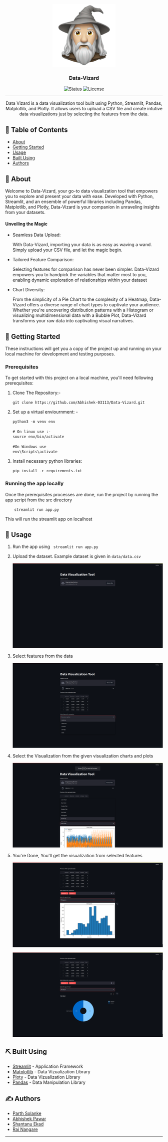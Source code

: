 <p align="center">
  <a href="" rel="noopener">
 <img width=200px height=200px src="static/Vizard.png" alt="Project logo"></a>
</p>

<h3 align="center">Data-Vizard</h3>

<div align="center">

[![Status](https://img.shields.io/badge/status-active-success.svg)]()
[![License](https://img.shields.io/badge/license-MIT-blue.svg)](/LICENSE)

</div>

---

<p align="center"> Data Vizard is a data visualization tool built using Python, Streamlit, Pandas, Matplotlib, and Plotly. It allows users to upload a CSV file and create intutive data visualizations just by selecting the features from the data.
    <br> 
</p>

## 📝 Table of Contents

- [About](#about)
- [Getting Started](#getting_started)
- [Usage](#usage)
- [Built Using](#built_using)
- [Authors](#authors)

## 🧐 About <a name = "about"></a>
Welcome to Data-Vizard, your go-to data visualization tool that empowers you to explore and present your data with ease. Developed with Python, Streamlit, and an ensemble of powerful libraries including Pandas, Matplotlib, and Plotly, Data-Vizard is your companion in unraveling insights from your datasets.

#### Unveiling the Magic 
- Seamless Data Upload: 

    With Data-Vizard, importing your data is as easy as waving a wand. Simply upload your CSV file, and let the magic begin.

- Tailored Feature Comparison:

    Selecting features for comparison has never been simpler. Data-Vizard empowers you to handpick the variables that matter most to you, enabling dynamic exploration of relationships within your dataset

- Chart Diversity: 

    From the simplicity of a Pie Chart to the complexity of a Heatmap, Data-Vizard offers a diverse range of chart types to captivate your audience. Whether you're uncovering distribution patterns with a Histogram or visualizing multidimensional data with a Bubble Plot, Data-Vizard transforms your raw data into captivating visual narratives.


## 🏁 Getting Started <a name = "getting_started"></a>

These instructions will get you a copy of the project up and running on your local machine for development and testing purposes.

### Prerequisites

To get started with this project on a local machine, you'll need following prerequisites:
1. Clone The Repository:- 
    ```
    git clone https://github.com/Abhishek-03113/Data-Vizard.git
    ```

2. Set up a virtual enviournment: - 
    ```
    python3 -m venv env

    # On linux use :- 
    source env/bin/activate 
    
    #On Windows use
    env\Scripts\activate
    ```
3. Install necessary python libraries: 
    ```
    pip install -r requirements.txt 
    ```

### Running the app locally 

Once the prerequisites processes are done, run the project by running the app script from the src directory
```
    streamlit run app.py
```
This will run the streamlit app on localhost

## 🎈 Usage <a name="usage"></a>
1. Run the app using ``` streamlit run app.py```

2. Upload the dataset. Example dataset is given in ```data/data.csv``` 

    <img src="static/upload-dataset.png" alt="Project logo">

3. Select features from the data 

    <img src="static/select-featues.png" alt="Project logo">

4. Select the Visualization from the given visualization charts and plots 

    <img src="static/plot-select.png" alt="Project logo"></a>

5. You're Done, You'll get the visualization from selected features 

    <img src="static/histogram.png" alt="Project logo"></a>

    <img src="static/pie-chat.png" alt="Project logo"></a>


## ⛏️ Built Using <a name = "built_using"></a>

- [Streamlit](https://streamlit.io/) - Application Framework
- [Matplotlib](https://matplotlib.org/) - Data Vizualization Library
- [Ploty](https://plotly.com/) -  Data Vizualization Library
- [Pandas](https://pandas.pydata.org/) - Data Manipulation Library 

## ✍️ Authors <a name = "authors"></a>

- [Parth Solanke](https://github.com/parthsolanke) 
- [Abhishek Pawar](https://github.com/abhishek-03113) 
- [Shantanu Ekad ](https://github.com/ShantanuE7) 
- [Raj Nangare](https://github.com/RajNangare)

<hr>
